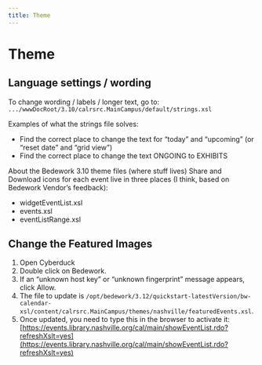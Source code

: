 ```yaml
---
title: Theme
---
```


# Theme

## Language settings / wording

To change wording / labels / longer text, go to: `.../wwwDocRoot/3.10/calrsrc.MainCampus/default/strings.xsl`

Examples of what the strings file solves:

- Find the correct place to change the text for “today” and “upcoming” (or “reset date” and “grid view”)
- Find the correct place to change the text ONGOING to EXHIBITS

About the Bedework 3.10 theme files (where stuff lives)
Share and Download icons for each event live in three places (I think, based on Bedework Vendor’s feedback):

- widgetEventList.xsl
- events.xsl
- eventListRange.xsl

## Change the Featured Images

1. Open Cyberduck
1. Double click on Bedework.
1. If an “unknown host key” or “unknown fingerprint” message appears, click Allow.
1. The file to update is `/opt/bedework/3.12/quickstart-latestVersion/bw-calendar-xsl/content/calrsrc.MainCampus/themes/nashville/featuredEvents.xsl`.
1. Once updated, you need to type this in the browser to activate it:  [https://events.library.nashville.org/cal/main/showEventList.rdo?refreshXslt=yes](https://events.library.nashville.org/cal/main/showEventList.rdo?refreshXslt=yes)
